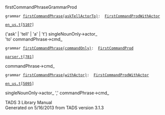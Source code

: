 <span class="title">firstCommandPhrase</span><span class="type">GrammarProd</span>

`grammar `<span class="classExtLink">[`firstCommandPhrase(askTellActorTo)`](../object/firstCommandPhrase(askTellActorTo).html)</span>` :   `[`FirstCommandProdWithActor`](../object/FirstCommandProdWithActor.html)

[`en_us.t`](../file/en_us.t.html)`[`[`5107`](../source/en_us.t.html#5107)`]`

<div class="gramrule">

('ask' \| 'tell' \| 'a' \| 't') singleNounOnly-\>actor\_  
'to' commandPhrase-\>cmd\_  

</div>

`grammar `<span class="classExtLink">[`firstCommandPhrase(commandOnly)`](../object/firstCommandPhrase(commandOnly).html)</span>` :   `[`FirstCommandProd`](../object/FirstCommandProd.html)

[`parser.t`](../file/parser.t.html)`[`[`781`](../source/parser.t.html#781)`]`

<div class="gramrule">

commandPhrase-\>cmd\_  

</div>

`grammar `<span class="classExtLink">[`firstCommandPhrase(withActor)`](../object/firstCommandPhrase(withActor).html)</span>` :   `[`FirstCommandProdWithActor`](../object/FirstCommandProdWithActor.html)

[`en_us.t`](../file/en_us.t.html)`[`[`5095`](../source/en_us.t.html#5095)`]`

<div class="gramrule">

singleNounOnly-\>actor\_ ',' commandPhrase-\>cmd\_  

</div>

<div class="ftr">

TADS 3 Library Manual  
Generated on 5/16/2013 from TADS version 3.1.3

</div>
